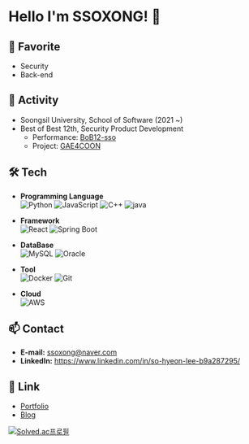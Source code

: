 # Hello I'm SSOXONG! 👋

## 🚀 Favorite
- Security
- Back-end

## 💼 Activity
- Soongsil University, School of Software (2021 ~)  
- Best of Best 12th, Security Product Development
  - Performance: [BoB12-sso](https://github.com/BoB12-sso)
  - Project: [GAE4COON](https://github.com/GAE4COON)

## 🛠️ Tech

- **Programming Language**  
  ![Python](https://img.shields.io/badge/-Python-3776AB?style=flat&logo=Python&logoColor=white)
  ![JavaScript](https://img.shields.io/badge/-JavaScript-F7DF1E?style=flat&logo=javascript&logoColor=black)
  ![C++](https://img.shields.io/badge/-C++-00599C?style=flat&logo=cplusplus&logoColor=white)
  ![java](https://img.shields.io/badge/JAVA-007396?style=flat&logo=java&logoColor=white)

- **Framework**  
  ![React](https://img.shields.io/badge/-React-61DAFB?style=flat&logo=react&logoColor=white)
  ![Spring Boot](https://img.shields.io/badge/springboot-6DB33F?style=flat&logo=springboot&logoColor=white)

- **DataBase**  
  ![MySQL](https://img.shields.io/badge/-MySQL-4479A1?style=flat&logo=mysql&logoColor=white)
  ![Oracle](https://img.shields.io/badge/oracle-F80000?style=flat&logo=oracle&logoColor=white)

- **Tool**  
  ![Docker](https://img.shields.io/badge/-Docker-2496ED?style=flat&logo=docker&logoColor=white)
  ![Git](https://img.shields.io/badge/-Git-F05032?style=flat&logo=git&logoColor=white)

- **Cloud**  
  ![AWS](https://img.shields.io/badge/-AWS-232F3E?style=flat&logo=amazonaws&logoColor=white)

## 📫 Contact
- **E-mail:** ssoxong@naver.com
- **LinkedIn:** https://www.linkedin.com/in/so-hyeon-lee-b9a287295/

## 🔗 Link
- [Portfolio](https://ssoxong.notion.site/Sohyeon-Lee-dba19623828849ae928674d0cca7816c?pvs=4)
- [Blog](https://ssoxong.github.io/)

[![Solved.ac프로필](http://mazassumnida.wtf/api/v2/generate_badge?boj=ssoxong)](https://solved.ac/ssoxong)
